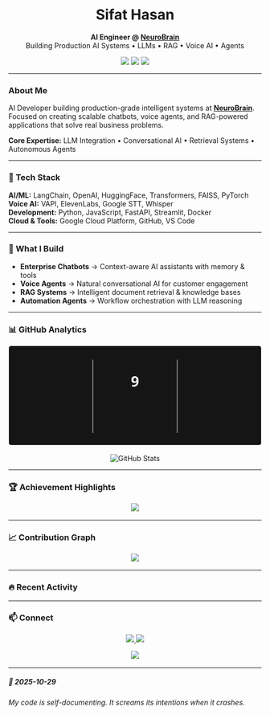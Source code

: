 <h1 align="center">Sifat Hasan</h1>

<p align="center">
  <b>AI Engineer @ <a href="https://neurobrains.co/">NeuroBrain</a></b><br>
  Building Production AI Systems • LLMs • RAG • Voice AI • Agents
</p>

<p align="center">
  <a href="https://www.linkedin.com/in/prosifathasan"><img src="https://img.shields.io/badge/LinkedIn-0077B5?style=flat-square&logo=linkedin&logoColor=white"/></a>
  <a href="https://twitter.com/ProSifatHasan"><img src="https://img.shields.io/badge/X-000000?style=flat-square&logo=x&logoColor=white"/></a>
  <a href="https://neurobrains.co/"><img src="https://img.shields.io/badge/Portfolio-58a6ff?style=flat-square&logo=firefox-browser&logoColor=white"/></a>
</p>

---

### About Me

AI Developer building production-grade intelligent systems at <a href="https://neurobrains.co/"><b>NeuroBrain</b></a>. Focused on creating scalable chatbots, voice agents, and RAG-powered applications that solve real business problems.

**Core Expertise:** LLM Integration • Conversational AI • Retrieval Systems • Autonomous Agents

---

### 🎯 Tech Stack

**AI/ML:** LangChain, OpenAI, HuggingFace, Transformers, FAISS, PyTorch  
**Voice AI:** VAPI, ElevenLabs, Google STT, Whisper  
**Development:** Python, JavaScript, FastAPI, Streamlit, Docker  
**Cloud & Tools:** Google Cloud Platform, GitHub, VS Code

---

### 💼 What I Build

- **Enterprise Chatbots** → Context-aware AI assistants with memory & tools
- **Voice Agents** → Natural conversational AI for customer engagement  
- **RAG Systems** → Intelligent document retrieval & knowledge bases
- **Automation Agents** → Workflow orchestration with LLM reasoning

---

### 📊 GitHub Analytics

<p align="center">
  <img src="./assets/streak-stats.svg" alt="GitHub Streak Stats" />
</p>

<p align="center">
  <img src="https://github-readme-stats.vercel.app/api?username=Pro-Sifat-Hasan&show_icons=true&theme=dark" alt="GitHub Stats" />
</p>

---

### 🏆 Achievement Highlights

<p align="center">
  <img src="https://github-profile-trophy.vercel.app/?username=Pro-Sifat-Hasan&theme=algolia&no-frame=true&no-bg=true&row=1&column=7" />
</p>

---

### 📈 Contribution Graph

<p align="center">
  <img src="https://github-readme-activity-graph.vercel.app/graph?username=Pro-Sifat-Hasan&theme=github-compact&hide_border=true&bg_color=0d1117&color=58a6ff&line=58a6ff&point=c9d1d9" />
</p>

---

### 🔥 Recent Activity

<!--START_SECTION:activity-->
<!--END_SECTION:activity-->

---

### 📫 Connect

<p align="center">
  <a href="https://www.linkedin.com/in/prosifathasan">
    <img src="https://img.shields.io/badge/Let's_Talk-0077B5?style=for-the-badge&logo=linkedin&logoColor=white"/>
  </a>
  <a href="mailto:sihabhossan633@gmail.com">
    <img src="https://img.shields.io/badge/Email_Me-EA4335?style=for-the-badge&logo=gmail&logoColor=white"/>
  </a>
</p>

<p align="center">
  <img src="https://komarev.com/ghpvc/?username=Pro-Sifat-Hasan&color=58a6ff&style=flat-square&label=Profile+Views" />
</p>

---
<!-- QUOTE:START -->
##### 🌟 *2025-10-29*
###### My code is self-documenting. It screams its intentions when it crashes.
<!-- QUOTE:END -->
